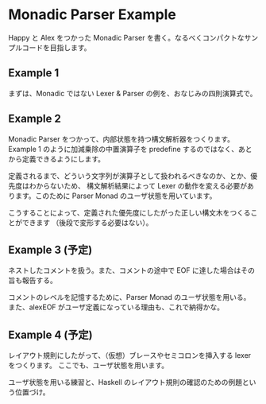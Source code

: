 Monadic Parser Example
======================

Happy と Alex をつかった Monadic Parser を書く。なるべくコンパクトなサンプルコードを目指します。

## Example 1

まずは、Monadic ではない Lexer & Parser の例を、おなじみの四則演算式で。


## Example 2

Monadic Parser をつかって、内部状態を持つ構文解析器をつくります。
Example 1 のように加減乗除の中置演算子を predefine するのではなく、あとから定義できるようにします。

定義されるまで、どういう文字列が演算子として扱われるべきなのか、とか、優先度はわからないため、
構文解析結果によって Lexer の動作を変える必要があります。このために Parser Monad のユーザ状態を用いています。

こうすることによって、定義された優先度にしたがった正しい構文木をつくることができます
（後段で変形する必要はない）。

## Example 3 (予定)

ネストしたコメントを扱う。また、コメントの途中で EOF に達した場合はその旨も報告する。

コメントのレベルを記憶するために、Parser Monad のユーザ状態を用いる。
また、alexEOF がユーザ定義になっている理由も、これで納得かな。

## Example 4 (予定)

レイアウト規則にしたがって、（仮想）ブレースやセミコロンを挿入する lexer をつくります。
ここでも、ユーザ状態を用います。

ユーザ状態を用いる練習と、Haskell のレイアウト規則の確認のための例題という位置づけ。

